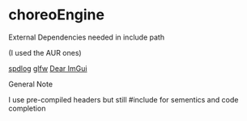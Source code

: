 # choreoEngine


External Dependencies needed in include path

(I used the AUR ones)

[spdlog](https://github.com/gabime/spdlog)
[glfw](https://www.glfw.org/)
[Dear ImGui](https://github.com/ocornut/imgui)


General Note

I use pre-compiled headers but still #include for sementics and code completion

